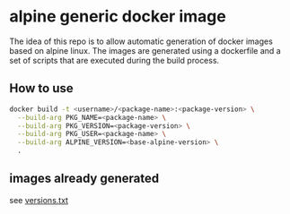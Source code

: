 # alpine generic docker image

The idea of this repo is to allow automatic generation of docker images based on alpine linux.
The images are generated using a dockerfile and a set of scripts that are executed during the build process.

## How to use

```sh
docker build -t <username>/<package-name>:<package-version> \
  --build-arg PKG_NAME=<package-name> \
  --build-arg PKG_VERSION=<package-version> \
  --build-arg PKG_USER=<package-name> \
  --build-arg ALPINE_VERSION=<base-alpine-version> \
  .
```

## images already generated

see [versions.txt](./versions.txt)
